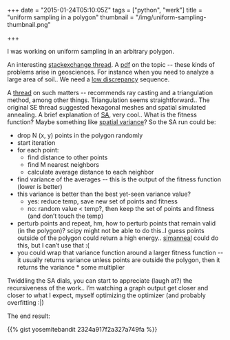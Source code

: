 +++
date = "2015-01-24T05:10:05Z"
tags = ["python", "werk"]
title = "uniform sampling in a polygon"
thumbnail = "/img/uniform-sampling-thumbnail.png"

+++

I was working on uniform sampling in an arbitrary polygon.

<!--more-->

An interesting [stackexchange thread](http://math.stackexchange.com/questions/15624).
A [pdf](http://geostat-course.org/system/files/ov_Heuvelink_GEOSTAT11_workshop_sampling%20design_optimization1.pdf) on the topic --
these kinds of problems arise in geosciences.
For instance when you need to analyze a large area of soil..
We need a [low discrepancy](http://en.wikipedia.org/wiki/Low-discrepancy_sequence) sequence.

A [thread](http://www.gamedev.net/topic/585566-generating-points-interior-to-a-concave-polygon/) on such matters --
recommends ray casting and a triangulation method, among other things.  Triangulation seems straightforward..
The original SE thread suggested hexagonal meshes and spatial simulated annealing.
A brief explanation of [SA](http://apmonitor.com/me575/index.php/Main/SimulatedAnnealing), very cool..
What is the fitness function?  Maybe something like [spatial variance](http://connor-johnson.com/2014/03/20/simple-kriging-in-python/)?
So the SA run could be:

 * drop N (x, y) points in the polygon randomly
 * start iteration
 * for each point:
   * find distance to other points
   * find M nearest neighbors
   * calculate average distance to each neighbor
 * find variance of the averages -- this is the output of the fitness function (lower is better)
 * this variance is better than the best yet-seen variance value?
   * yes: reduce temp, save new set of points and fitness
   * no: random value < temp?, then keep the set of points and fitness (and don’t touch the temp)
 * perturb points and repeat, hm, how to perturb points that remain valid (in the polygon)?
scipy might not be able to do this..I guess points outside of the polygon could return a high energy..
[simanneal](https://github.com/perrygeo/simanneal/) could do this, but I can’t use that :(
* you could wrap that variance function around a larger fitness function --
it usually returns variance unless points are outside the polygon, then it returns the variance * some multiplier

Twiddling the SA dials, you can start to appreciate (laugh at?) the recursiveness of the work..
I’m watching a graph output get closer and closer to what I expect, myself optimizing the optimizer (and probably overfitting :|)

The end result:

{{% gist yosemitebandit 2324a917f2a327a749fa %}}

